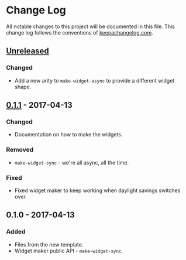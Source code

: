 # Change Log
All notable changes to this project will be documented in this file. This change log follows the conventions of [keepachangelog.com](http://keepachangelog.com/).

## [Unreleased]
### Changed
- Add a new arity to `make-widget-async` to provide a different widget shape.

## [0.1.1] - 2017-04-13
### Changed
- Documentation on how to make the widgets.

### Removed
- `make-widget-sync` - we're all async, all the time.

### Fixed
- Fixed widget maker to keep working when daylight savings switches over.

## 0.1.0 - 2017-04-13
### Added
- Files from the new template.
- Widget maker public API - `make-widget-sync`.

[Unreleased]: https://github.com/your-name/timecop/compare/0.1.1...HEAD
[0.1.1]: https://github.com/your-name/timecop/compare/0.1.0...0.1.1
